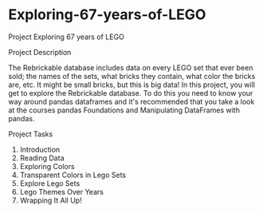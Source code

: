 # Exploring-67-years-of-LEGO
Project Exploring 67 years of LEGO

Project Description

The Rebrickable database includes data on every LEGO set that ever been sold; the names of the sets, what bricks they contain, what color the bricks are, etc. It might be small bricks, but this is big data! In this project, you will get to explore the Rebrickable database. To do this you need to know your way around pandas dataframes and it's recommended that you take a look at the courses pandas Foundations and Manipulating DataFrames with pandas.

Project Tasks
1. Introduction
2. Reading Data
3. Exploring Colors
4. Transparent Colors in Lego Sets
5. Explore Lego Sets
6. Lego Themes Over Years
7. Wrapping It All Up!
